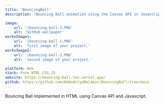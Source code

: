 ```yaml
---
title: 'BouncingBall'
description: 'Bouncing Ball animation using the Canvas API in Javascript'

image:
    url: '/bouncing-ball-1.PNG'
    alt: 'GitHub wallpaper'
worksImage1:
    url: '/bouncing-ball-1.PNG'
    alt: 'first image of your project.'
worksImage2:
    url: '/bouncing-ball-2.PNG'
    alt: 'second image of your project.'

platform: Web
stack: Pure HTML,CSS,JS
website: https://bouncing-ball-ten.vercel.app/
github: https://github.com/DebadityaMalakar/BouncingBall/tree/main
---
```


Bouncing Ball implemented in HTML using Canvas API and Javascript.